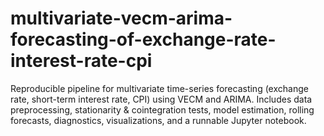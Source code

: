 # multivariate-vecm-arima-forecasting-of-exchange-rate-interest-rate-cpi
Reproducible pipeline for multivariate time-series forecasting (exchange rate, short-term interest rate, CPI) using VECM and ARIMA. Includes data preprocessing, stationarity &amp; cointegration tests, model estimation, rolling forecasts, diagnostics, visualizations, and a runnable Jupyter notebook.

